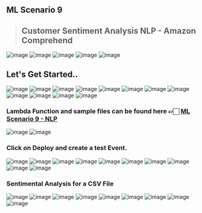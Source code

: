 ## ML Scenario 9
> ## Customer Sentiment Analysis NLP - Amazon Comprehend

<img alt="image" src="https://github.com/Brindha-m/AWS_Games/assets/72887609/0230b432-cde6-4819-9a41-73675f0cd076">

<img alt="image" src="https://github.com/Brindha-m/AWS_Games/assets/72887609/0160d7c5-641d-4e57-be33-7eb9b235bcf3">

<img alt="image" src="https://github.com/Brindha-m/AWS_Games/assets/72887609/d219b3ae-5c81-4e71-8d06-d3198e3aae54">

<img alt="image" src="https://github.com/Brindha-m/AWS_Games/assets/72887609/9b315870-8e5a-463f-8f10-f9179bdfdf10">

<img alt="image" src="https://github.com/Brindha-m/AWS_Games/assets/72887609/76a9c878-fcf9-4c26-bb26-f44e647c4efa">

## Let's Get Started..

<img alt="image" src="https://github.com/Brindha-m/AWS_Games/assets/72887609/0c1e8aba-e19c-49fc-b3f9-8f633195d9f5">
<img alt="image" src="https://github.com/Brindha-m/AWS_Games/assets/72887609/2e929225-417c-47a6-8f59-9470efd3abe1">

<img alt="image" src="https://github.com/Brindha-m/AWS_Games/assets/72887609/fff7d646-413e-4e1e-96ea-a87bd16eb89e">

<img alt="image" src="https://github.com/Brindha-m/AWS_Games/assets/72887609/974c8eb9-3b73-4e70-80e0-9c7d13ca70dd">

<img alt="image" src="https://github.com/Brindha-m/AWS_Games/assets/72887609/af2809d2-06f8-4cc4-bd77-bfb20b642bbb">

<img alt="image" src="https://github.com/Brindha-m/AWS_Games/assets/72887609/382cd682-a2c1-4080-98c2-e9162aa07471">

<img alt="image" src="https://github.com/Brindha-m/AWS_Games/assets/72887609/ac5a8614-341b-4166-8ee4-d872585bde1a">

<img alt="image" src="https://github.com/Brindha-m/AWS_Games/assets/72887609/6b4afd63-c747-4221-afd6-d4d097fa9e63">

<img alt="image" src="https://github.com/Brindha-m/AWS_Games/assets/72887609/73ff665d-70e5-4997-90e8-29491813aee2">

<img alt="image" src="https://github.com/Brindha-m/AWS_Games/assets/72887609/3da24345-f4fc-4630-9fd2-aed915f0a612">

<img alt="image" src="https://github.com/Brindha-m/AWS_Games/assets/72887609/4744f833-fe87-4f98-9ed5-8f5030bade36">

<img alt="image" src="https://github.com/Brindha-m/AWS_Games/assets/72887609/f063fb87-e949-469f-a3dc-75f55d964a4e">

### Lambda Function and sample files can be found here 👉🏻 [ML Scenario 9 - NLP](https://github.com/Brindha-m/AWS_Games/tree/main/Machine%20Learning%20AWS/Utils/Scenario%209%20-%20NLP%20Customer%20Sentiment)

<img alt="image" src="https://github.com/Brindha-m/AWS_Games/assets/72887609/b94cc6f8-df1c-41e9-b88c-1088c242b865">

<img alt="image" src="https://github.com/Brindha-m/AWS_Games/assets/72887609/b333faeb-289a-4f85-9a1b-56a40d549a1f">

### Click on Deploy and create a test Event.

<img alt="image" src="https://github.com/Brindha-m/AWS_Games/assets/72887609/09d077d0-bce3-4b15-89b9-8a7a0fd7def0">

<img alt="image" src="https://github.com/Brindha-m/AWS_Games/assets/72887609/f99c2fd2-22ed-467a-9e95-ea67263cb0c9">

<img alt="image" src="https://github.com/Brindha-m/AWS_Games/assets/72887609/772d6fa3-5795-4519-9572-aeb5d4845501">

<img alt="image" src="https://github.com/Brindha-m/AWS_Games/assets/72887609/35e0f7bd-3cab-4e1f-8573-204d481b5270">

<img alt="image" src="https://github.com/Brindha-m/AWS_Games/assets/72887609/b05a27d9-4cab-40dd-acf6-3acc13a319f6">

<img alt="image" src="https://github.com/Brindha-m/AWS_Games/assets/72887609/3c35f9f3-5f32-4bbe-ae07-f5946798711b">

<img alt="image" src="https://github.com/Brindha-m/AWS_Games/assets/72887609/7835668a-51ff-4f75-a4dc-3fb3dd214c1a">

<img alt="image" src="https://github.com/Brindha-m/AWS_Games/assets/72887609/659150ed-6ea7-4815-9438-89115362f4a6">

<img alt="image" src="https://github.com/Brindha-m/AWS_Games/assets/72887609/8d47aa7f-5a9e-43dd-bbe5-c5731cbc7522">

<img alt="image" src="https://github.com/Brindha-m/AWS_Games/assets/72887609/64e64337-e4ef-4db3-9ce1-4b2c2225e4e5">


### Sentimental Analysis for a CSV File

<img alt="image" src="https://github.com/Brindha-m/AWS_Games/assets/72887609/a485b02a-59c6-4325-8f2e-a1f0e085ddba">

<img alt="image" src="https://github.com/Brindha-m/AWS_Games/assets/72887609/7337e6c1-e2f2-41eb-b51a-60ebe01de857">

<img alt="image" src="https://github.com/Brindha-m/AWS_Games/assets/72887609/cc5b0738-c0ba-4d60-87a5-8cd76bba95df">

<img alt="image" src="https://github.com/Brindha-m/AWS_Games/assets/72887609/f6348f35-cf01-4777-b13f-a10d5d82272a">

<img alt="image" src="https://github.com/Brindha-m/AWS_Games/assets/72887609/1f4b5c4d-b9ee-49e2-99e2-e96e0db4a1a4">

<img alt="image" src="https://github.com/Brindha-m/AWS_Games/assets/72887609/4b951f1e-6e57-4cff-b3a9-7adc9f22a5ed">

<img alt="image" src="https://github.com/Brindha-m/AWS_Games/assets/72887609/0109da59-4fdc-400e-8904-0ee2ca04ee93">

<img alt="image" src="https://github.com/Brindha-m/AWS_Games/assets/72887609/18d24029-f0df-4ba3-b9ae-48935143fd1c">

<img alt="image" src="https://github.com/Brindha-m/AWS_Games/assets/72887609/6cd293b6-9f64-4a4f-8302-81ba51f81056">

